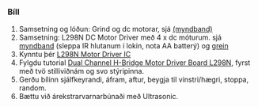 ### Bíll
1. Samsetning og lóðun: Grind og dc motorar, sjá [(myndband)](https://youtu.be/oCacTJyINAM) 
1. Samsetning: L298N DC Motor Driver með 4 x dc móturum. sjá [myndband](https://youtu.be/WlQ-E6P1jkY) (sleppa IR hlutanum í lokin, nota AA batterý) og [grein](https://www.instructables.com/Simple-CAR-Arduino-IR-Controlled/)
1. Kynntu þér [L298N Motor Driver IC](https://lastminuteengineers.com/l298n-dc-stepper-driver-arduino-tutorial/#l298n-motor-driver-ic) 
1. Fylgdu tutorial [Dual Channel H-Bridge Motor Driver Board L298N](https://dronebotworkshop.com/dc-motors-l298n-h-bridge/), fyrst með tvö stilliviðnám og svo stýripinna.
1. Gerðu bílinn sjálfkeyrandi, áfram, aftur, beygja til vinstri/hægri, stoppa, random.
1. Bættu við árekstrarvarnarbúnaði með Ultrasonic.

